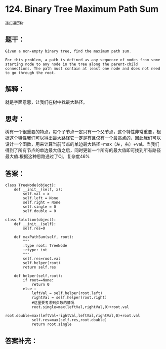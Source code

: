 # 124. Binary Tree Maximum Path Sum
    递归遍历树
## 题干：
```
Given a non-empty binary tree, find the maximum path sum.

For this problem, a path is defined as any sequence of nodes from some starting node to any node in the tree along the parent-child connections. The path must contain at least one node and does not need to go through the root.
```
## 解释：
就是字面意思，让我们在树中找最大路径。

## 思考：
树有一个很重要的特点，每个子节点一定只有一个父节点，这个特性非常重要，根据这个特性我们可以得出最大路径它一定是有且仅有一个最高点的，因此我们可以设计一个函数，用来计算当前节点的单边最大路径=max（左，右）+val。当我们得到了所有节点的单边最大值之后，同时更新一个所有的最大值即可找到所有路径最大值.根据这种思路通过了Oj，复杂度46%

## 答案：
```
class TreeNode(object):
    def __init__(self, x):
        self.val = x
        self.left = None
        self.right = None
        self.single = 0
        self.double = 0

class Solution(object):
    def __init__(self):
        self.res=0
        
    def maxPathSum(self, root):
        """
        :type root: TreeNode
        :rtype: int
        """
        self.res=root.val
        self.helper(root)
        return self.res
    
    def helper(self,root):
        if root==None:
            return 0
        else :
            leftVal = self.helper(root.left)
            rightVal = self.helper(root.right)
            #这里要考虑到负数的情况
            root.single=max(leftVal,rightVal,0)+root.val
            root.double=max(leftVal+rightVal,leftVal,rightVal,0)+root.val
            self.res=max(self.res,root.double)
            return root.single 
```
## 答案补充：

